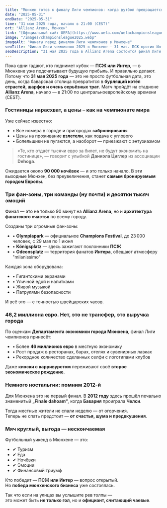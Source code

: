 ```yaml
---
title: "Мюнхен готов к финалу Лиги чемпионов: когда футбол превращается в экономическое чудо"
date: "2025-05-31"
endDate: "2025-05-31"
time: "31 мая 2025 года, начало в 21:00 (CEST)"
ort: "Allianz Arena, Мюнхен"
link: "[Официальный сайт UEFA](https://www.uefa.com/uefachampionsleague/)"
image: "/images/championsleague2025.webp"
imageAlt: "Фанаты перед финалом Лиги чемпионов в Мюнхене"
seoTitle: "Финал Лиги чемпионов 2025 в Мюнхене — 31 мая. ПСЖ против Интера и миллионы евро прибыли"
seoDescription: "31 мая 2025 года в Allianz Arena состоится финал Лиги чемпионов. Мюнхен ожидает более 46 млн евро прибыли, три фан-зоны, аншлаг в отелях и тысячные толпы болельщиков."
---
```


Пока одни гадают, кто поднимет кубок — **ПСЖ или Интер**, — в Мюнхене уже подсчитывают будущую прибыль. И правильно делают. Потому что **31 мая 2025 года** — это не просто футбольная дата, это день, когда баварская столица превратится в **бурлящий котёл страстей, шарфов и очень серьёзных трат**. Матч пройдёт на стадионе **Allianz Arena**, начало — в 21:00 по центральноевропейскому времени (CEST).

### Гостиницы нарасхват, а цены – как на чемпионате мира

Уже сейчас известно:

- • Все номера в городе и пригородах **забронированы**  
- • Цены на проживание **взлетели**, как подача с углового  
- • Болельщики не пугаются, а наоборот — приезжают с энтузиазмом  

> «Те, кто отдаёт тысячи евро за билет, не будут экономить на гостинице», — говорит с улыбкой **Даниэла Циглер** из ассоциации **Dehoga**.

Ожидается около **90 000 ночёвок** — и это только начало. В эти выходные Мюнхен, без преувеличения, станет **самым бронируемым городом Европы**.

### Три фан-зоны, три команды (ну почти) и десятки тысяч эмоций

Финал — это не только 90 минут на **Allianz Arena**, но и **архитектура фанатского счастья** по всему городу. 

Созданы три огромные фан-зоны:

- • **Olympiapark** — официальное **Champions Festival**, до 23 000 человек, с 29 мая по 1 июня  
- • **Königsplatz** — здесь зажигают поклонники **ПСЖ**  
- • **Odeonsplatz** — территория фанатов **Интера**, обещают атмосферу "milanissimo"

Каждая зона оборудована:

- • Гигантскими экранами  
- • Уличной едой и напитками  
- • Живой музыкой  
- • Патрулями безопасности  

И всё это — с точностью швейцарских часов.

### 46,2 миллиона евро. Нет, это не трансфер, это выручка города

По оценкам **Департамента экономики города Мюнхена**, финал Лиги чемпионов принесёт:

- • Более **46 миллионов евро** в местную экономику  
- • Рост продаж в ресторанах, барах, отелях и сувенирных лавках  
- • Рекордное количество сделанных селфи с логотипами клубов  

Даже **киоски с карривурстом** переживают своё **второе экономическое рождение**.

### Немного ностальгии: помним 2012-й

Для Мюнхена это не первый финал. В **2012 году** здесь прошёл печально знаменитый **„Finale dahoam“**, когда **Бавария** проиграла **Челси**.

Тогда местные жители не спали неделю — от огорчения.  
Теперь не спать предстоит — **от счастья, шума и предвкушения**.

### Мяч круглый, выгода — нескончаемая

Футбольный уикенд в Мюнхене — это:

- ✔ Туризм  
- ✔ Еда  
- ✔ Ночёвки  
- ✔ Эмоции  
- ✔ Финансовый триумф  

Кто победит — **ПСЖ или Интер** — вопрос открытый.  
Но **победа мюнхенского бизнеса** уже состоялась.

Так что если на улицах вы услышите рев толпы —  
это может быть **не только гол**, но и **официант, считающий чаевые**.
